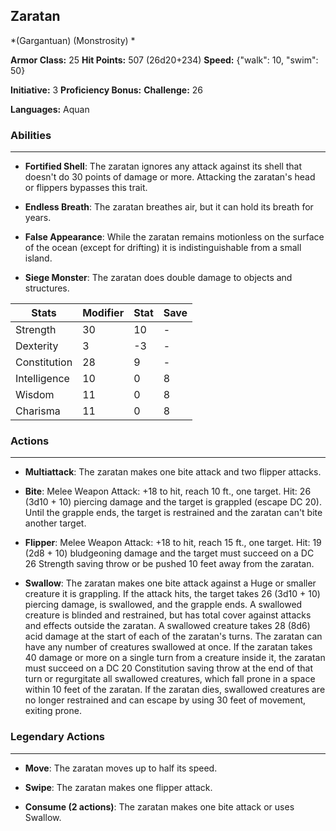 ## Zaratan
*(Gargantuan) (Monstrosity) *

**Armor Class:** 25
**Hit Points:** 507 (26d20+234)
**Speed:** {"walk": 10, "swim": 50}

**Initiative:** 3
**Proficiency Bonus:**
**Challenge:** 26

**Languages:** Aquan

### Abilities
 --- 
- **Fortified Shell**: The zaratan ignores any attack against its shell that doesn't do 30 points of damage or more. Attacking the zaratan's head or flippers bypasses this trait.

- **Endless Breath**: The zaratan breathes air, but it can hold its breath for years.

- **False Appearance**: While the zaratan remains motionless on the surface of the ocean (except for drifting) it is indistinguishable from a small island.

- **Siege Monster**: The zaratan does double damage to objects and structures.



| Stats | Modifier | Stat | Save
| ---- | ---- | ---- | ---- |
| Strength | 30 | 10 | - |
| Dexterity | 3 | -3 | - |
| Constitution | 28 | 9 | - |
| Intelligence | 10 | 0 | 8 |
| Wisdom | 11 | 0 | 8 |
| Charisma | 11 | 0 | 8 |

### Actions
 --- 
- **Multiattack**: The zaratan makes one bite attack and two flipper attacks.

- **Bite**: Melee Weapon Attack: +18 to hit, reach 10 ft., one target. Hit: 26 (3d10 + 10) piercing damage and the target is grappled (escape DC 20). Until the grapple ends, the target is restrained and the zaratan can't bite another target.

- **Flipper**: Melee Weapon Attack: +18 to hit, reach 15 ft., one target. Hit: 19 (2d8 + 10) bludgeoning damage and the target must succeed on a DC 26 Strength saving throw or be pushed 10 feet away from the zaratan.

- **Swallow**: The zaratan makes one bite attack against a Huge or smaller creature it is grappling. If the attack hits, the target takes 26 (3d10 + 10) piercing damage, is swallowed, and the grapple ends. A swallowed creature is blinded and restrained, but has total cover against attacks and effects outside the zaratan. A swallowed creature takes 28 (8d6) acid damage at the start of each of the zaratan's turns. The zaratan can have any number of creatures swallowed at once. If the zaratan takes 40 damage or more on a single turn from a creature inside it, the zaratan must succeed on a DC 20 Constitution saving throw at the end of that turn or regurgitate all swallowed creatures, which fall prone in a space within 10 feet of the zaratan. If the zaratan dies, swallowed creatures are no longer restrained and can escape by using 30 feet of movement, exiting prone.

### Legendary Actions
 --- 
- **Move**: The zaratan moves up to half its speed.

- **Swipe**: The zaratan makes one flipper attack.

- **Consume (2 actions)**: The zaratan makes one bite attack or uses Swallow.

